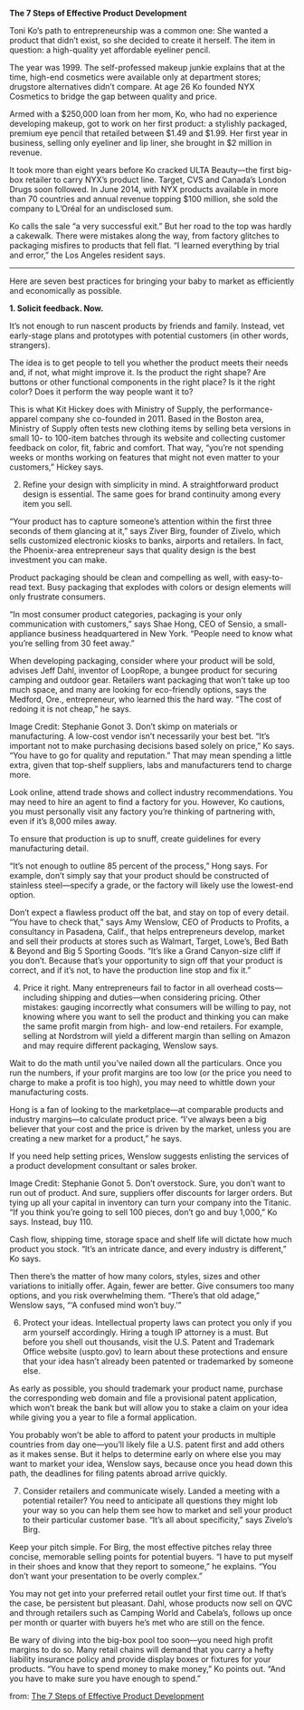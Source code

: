 **The 7 Steps of Effective Product Development**

Toni Ko’s path to entrepreneurship was a common one: She wanted a product that didn’t exist, so she decided to create it herself. The item in question: a high-quality yet affordable eyeliner pencil. 

The year was 1999. The self-professed makeup junkie explains that at the time, high-end cosmetics were available only at department stores; drugstore alternatives didn’t compare. At age 26 Ko founded NYX Cosmetics to bridge the gap between quality and price.

Armed with a $250,000 loan from her mom, Ko, who had no experience developing makeup, got to work on her first product: a stylishly packaged, premium eye pencil that retailed between $1.49 and $1.99. Her first year in business, selling only eyeliner and lip liner, she brought in $2 million in revenue. 

It took more than eight years before Ko cracked ULTA Beauty—the first big-box retailer to carry NYX’s product line. Target, CVS and Canada’s London Drugs soon followed. In June 2014, with NYX products available in more than 70 countries and annual revenue topping $100 million, she sold the company to L’Oréal for an undisclosed sum. 

Ko calls the sale “a very successful exit.” But her road to the top was hardly a cakewalk. There were mistakes along the way, from factory glitches to packaging misfires to products that fell flat. “I learned everything by trial and error,” the Los Angeles resident says. 

-----------------------------------------------------------------

Here are seven best practices for bringing your baby to market as efficiently and economically as possible. 

**1. Solicit feedback. Now.**

It’s not enough to run nascent products by friends and family. Instead, vet early-stage plans and prototypes with potential customers (in other words, strangers).

The idea is to get people to tell you whether the product meets their needs and, if not, what might improve it. Is the product the right shape? Are buttons or other functional components in the right place? Is it the right color? Does it perform the way people want it to? 

This is what Kit Hickey does with Ministry of Supply, the performance-apparel company she co-founded in 2011. Based in the Boston area, Ministry of Supply often tests new clothing items by selling beta versions in small 10- to 100-item batches through its website and collecting customer feedback on color, fit, fabric and comfort. That way, “you’re not spending weeks or months working on features that might not even matter to your customers,” Hickey says.

2. Refine your design with simplicity in mind.
A straightforward product design is essential. The same goes for brand continuity among every item you sell. 

“Your product has to capture someone’s attention within the first three seconds of them glancing at it,” says Ziver Birg, founder of Zivelo, which sells customized electronic kiosks to banks, airports and retailers. In fact, the Phoenix-area entrepreneur says that quality design is the best investment you can make.

Product packaging should be clean and compelling as well, with easy-to-read text. Busy packaging that explodes with colors or design elements will only frustrate consumers. 

“In most consumer product categories, packaging is your only communication with customers,” says Shae Hong, CEO of Sensio, a small-appliance business headquartered in New York. “People need to know what you’re selling from 30 feet away.” 

When developing packaging, consider where your product will be sold, advises Jeff Dahl, inventor of LoopRope, a bungee product for securing camping and outdoor gear. Retailers want packaging that won’t take up too much space, and many are looking for eco-friendly options, says the Medford, Ore., entrepreneur, who learned this the hard way. “The cost of redoing it is not cheap,” he says. 



Image Credit: Stephanie Gonot
3. Don’t skimp on materials or manufacturing.
A low-cost vendor isn’t necessarily your best bet. “It’s important not to make purchasing decisions based solely on price,” Ko says. “You have to go for quality and reputation.” That may mean spending a little extra, given that top-shelf suppliers, labs and manufacturers tend to charge more.

Look online, attend trade shows and collect industry recommendations. You may need to hire an agent to find a factory for you. However, Ko cautions, you must personally visit any factory you’re thinking of partnering with, even if it’s 8,000 miles away. 

To ensure that production is up to snuff, create guidelines for every manufacturing detail. 

“It’s not enough to outline 85 percent of the process,” Hong says. For example, don’t simply say that your product should be constructed of stainless steel—specify a grade, or the factory will likely use the lowest-end option.

Don’t expect a flawless product off the bat, and stay on top of every detail. “You have to check that,” says Amy Wenslow, CEO of Products to Profits, a consultancy in Pasadena, Calif., that helps entrepreneurs develop, market and sell their products at stores such as Walmart, Target, Lowe’s, Bed Bath & Beyond and Big 5 Sporting Goods. “It’s like a Grand Canyon-size cliff if you don’t. Because that’s your opportunity to sign off that your product is correct, and if it’s not, to have the production line stop and fix it.”

4. Price it right.
Many entrepreneurs fail to factor in all overhead costs—including shipping and duties—when considering pricing. Other mistakes: gauging incorrectly what consumers will be willing to pay, not knowing where you want to sell the product and thinking you can make the same profit margin from high- and low-end retailers. For example, selling at Nordstrom will yield a different margin than selling on Amazon and may require different packaging, Wenslow says.

Wait to do the math until you’ve nailed down all the particulars. Once you run the numbers, if your profit margins are too low (or the price you need to charge to make a profit is too high), you may need to whittle down your manufacturing costs.

Hong is a fan of looking to the marketplace—at comparable products and industry margins—to calculate product price. “I’ve always been a big believer that your cost and the price is driven by the market, unless you are creating a new market for a product,” he says.

If you need help setting prices, Wenslow suggests enlisting the services of a product development consultant or sales broker.



Image Credit: Stephanie Gonot
5. Don’t overstock. 
Sure, you don’t want to run out of product. And sure, suppliers offer discounts for larger orders. But tying up all your capital in inventory can turn your company into the Titanic. “If you think you’re going to sell 100 pieces, don’t go and buy 1,000,” Ko says. Instead, buy 110. 

Cash flow, shipping time, storage space and shelf life will dictate how much product you stock. “It’s an intricate dance, and every industry is different,” Ko says. 

Then there’s the matter of how many colors, styles, sizes and other variations to initially offer. Again, fewer are better. Give consumers too many options, and you risk overwhelming them. “There’s that old adage,” Wenslow says, “‘A confused mind won’t buy.’”

6. Protect your ideas.
Intellectual property laws can protect you only if you arm yourself accordingly. Hiring a tough IP attorney is a must. But before you shell out thousands, visit the U.S. Patent and Trademark Office website (uspto.gov) to learn about these protections and ensure that your idea hasn’t already been patented or trademarked by someone else.

As early as possible, you should trademark your product name, purchase the corresponding web domain and file a provisional patent application, which won’t break the bank but will allow you to stake a claim on your idea while giving you a year to file a formal application. 

You probably won’t be able to afford to patent your products in multiple countries from day one—you’ll likely file a U.S. patent first and add others as it makes sense. But it helps to determine early on where else you may want to market your idea, Wenslow says, because once you head down this path, the deadlines for filing patents abroad arrive quickly.

7. Consider retailers and communicate wisely. 
Landed a meeting with a potential retailer? You need to anticipate all questions they might lob your way so you can help them see how to market and sell your product to their particular customer base. “It’s all about specificity,” says Zivelo’s Birg. 

Keep your pitch simple. For Birg, the most effective pitches relay three concise, memorable selling points for potential buyers. “I have to put myself in their shoes and know that they report to someone,” he explains. “You don’t want your presentation to be overly complex.”

You may not get into your preferred retail outlet your first time out. If that’s the case, be persistent but pleasant. Dahl, whose products now sell on QVC and through retailers such as Camping World and Cabela’s, follows up once per month or quarter with buyers he’s met who are still on the fence.

Be wary of diving into the big-box pool too soon—you need high profit margins to do so. Many retail chains will demand that you carry a hefty liability insurance policy and provide display boxes or fixtures for your products. “You have to spend money to make money,” Ko points out. “And you have to make sure you have enough to spend.” 


from:
[The 7 Steps of Effective Product Development](http://www.entrepreneur.com/article/244616)